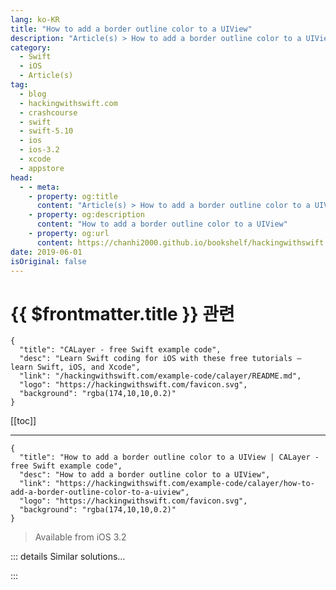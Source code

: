 ```yaml
---
lang: ko-KR
title: "How to add a border outline color to a UIView"
description: "Article(s) > How to add a border outline color to a UIView"
category:
  - Swift
  - iOS
  - Article(s)
tag: 
  - blog
  - hackingwithswift.com
  - crashcourse
  - swift
  - swift-5.10
  - ios
  - ios-3.2
  - xcode
  - appstore
head:
  - - meta:
    - property: og:title
      content: "Article(s) > How to add a border outline color to a UIView"
    - property: og:description
      content: "How to add a border outline color to a UIView"
    - property: og:url
      content: https://chanhi2000.github.io/bookshelf/hackingwithswift.com/example-code/calayer/how-to-add-a-border-outline-color-to-a-uiview.html
date: 2019-06-01
isOriginal: false
---
```


# {{ $frontmatter.title }} 관련

```component VPCard
{
  "title": "CALayer - free Swift example code",
  "desc": "Learn Swift coding for iOS with these free tutorials – learn Swift, iOS, and Xcode",
  "link": "/hackingwithswift.com/example-code/calayer/README.md",
  "logo": "https://hackingwithswift.com/favicon.svg",
  "background": "rgba(174,10,10,0.2)"
}
```

[[toc]]

---

```component VPCard
{
  "title": "How to add a border outline color to a UIView | CALayer - free Swift example code",
  "desc": "How to add a border outline color to a UIView",
  "link": "https://hackingwithswift.com/example-code/calayer/how-to-add-a-border-outline-color-to-a-uiview",
  "logo": "https://hackingwithswift.com/favicon.svg",
  "background": "rgba(174,10,10,0.2)"
}
```

> Available from iOS 3.2

<VidStack src="youtube/sEHLlCbDBh0" />

<!-- TODO: 작성 -->

<!-- 
All `UIView` subclasses have a built-in way to draw a border around them using their underlying `CALayer`. For example, to draw a 10-point red border around a view, you'd use this:

```swift
yourView.layer.borderWidth = 10
yourView.layer.borderColor = UIColor.red.cgColor
```

Note that you need to use the `cgColor` property of your `UIColor` in order for this to work. Adding a border to a view even works if you also round the corners of your view – it's very flexible!

-->

::: details Similar solutions…

<!--
/quick-start/swiftui/how-to-draw-a-border-around-a-view">How to draw a border around a view 
/quick-start/swiftui/how-to-draw-a-border-inside-a-view">How to draw a border inside a view 
/quick-start/swiftui/how-to-add-a-border-to-a-textfield">How to add a border to a TextField 
/quick-start/swiftui/how-to-create-a-marching-ants-border-effect">How to create a marching ants border effect 
/example-code/uikit/how-to-mask-one-uiview-using-another-uiview">How to mask one UIView using another UIView</a>
-->

:::

